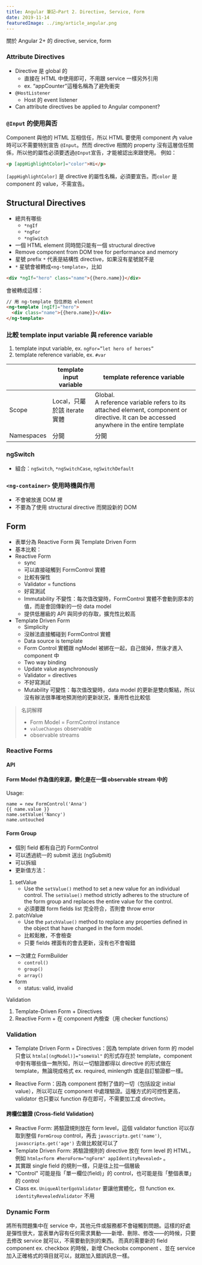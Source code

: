 ```yaml
---
title: Angular 筆記—Part 2. Directive, Service, Form
date: 2019-11-14
featuredImage: ../img/article_angular.png
---
```


關於 Angular 2+ 的 directive, service, form

<!-- endexcerpt -->

### Attribute Directives
- Directive 是 global 的
    - 直接在 HTML 中使用即可，不用跟 service 一樣另外引用
    - ex. “appCounter”這種名稱為了避免衝突
- `@HostListener`
    - Host 的 event listener
- Can attribute directives be applied to Angular component?


### `@Input` 的使用與否
Component 與他的 HTML 互相信任，所以 HTML 要使用 component 內 value 時可以不需要特別宣告 `@Input`。然而 directive 相關的 property 沒有這層信任關係，所以他的屬性必須要透過`@Input`宣告，才能被認出來跟使用。
例如：
```html
<p [appHighlightColor]="color">Hi</p>
```

`[appHighlightColor]` 是 directive 的屬性名稱，必須要宣告。而`color` 是 component 的 value，不需宣告。


## Structural Directives

- 總共有哪些
  - `*ngIf`
  - `*ngFor`
  - `*ngSwitch`
- 一個 HTML element 同時間只能有一個 structural directive
- Remove component from DOM tree for performance and memory
- 星號 prefix `*` 代表是結構性 directive，如果沒有星號就不是
- `*` 星號會被轉成`<ng-template>`，比如

```html
<div *ngIf="hero" class="name">{{hero.name}}</div>
```

會被轉成這樣：

```html
// 用 ng-template 包住原始 element
<ng-template [ngIf]="hero">
  <div class="name">{{hero.name}}</div>
</ng-template>
``` 
    

### 比較 template input variable 與 reference variable
1. template input variable, ex. `ngFor=”let hero of heroes”`
2. template reference variable, ex. `#var`

|            | template input variable | template reference variable                                                                                                  |
| ---------- | --------------------------------------------------------- | ------------------------------------------------------------------------------------------------------------------------------------------ |
| Scope      | Local，只屬於該 iterate 實體                                     | Global.<br>A reference variable refers to its attached element, component or directive. It can be accessed anywhere in the entire template |
| Namespaces | 分開                                                        | 分開                                                                                                                                         |




### ngSwitch

- 組合：`ngSwitch`, `*ngSwitchCase`, `ngSwitchDefault`

### `<ng-container>` 使用時機與作用

- 不會被放進 DOM 裡
- 不要為了使用 structural directive 而開設新的 DOM


## Form

- 表單分為 Reactive Form 與 Template Driven Form
- 基本比較：
-  Reactive Form
	- sync
	- 可以直接碰觸到 FormControl 實體
	- 比較有彈性
	- Validator = functions
	- 好寫測試
	- Immutability 不變性：每次值改變時，FormControl 實體不會動到原本的值，而是會回傳新的一份 data model
	- 提供低層級的 API 與同步的存取，擴充性比較高
- Template Driven Form
	- Simplicity
	- 沒辦法直接觸碰到 FormControl 實體
	- Data source is template
	- Form Control 實體跟 ngModel 被綁在一起，自己做掉，然後才進入 component 中
	- Two way binding
	- Update value asynchronously
	- Validator = directives
	- 不好寫測試
	- Mutability 可變性：每次值改變時，data model 的更新是雙向繫結，所以沒有辦法很準確地預測他的更新狀況，重用性也比較低

> 名詞解釋
>- Form Model = FormControl instance
>- `valueChanges` observable
>- observable streams


### Reactive Forms

#### API

#### Form Model 作為值的來源，變化是在一個 observable stream 中的

Usage:

```javscript
name = new FormControl('Anna')
{{ name.value }}
name.setValue('Nancy')
name.untouched
```

#### Form Group

- 個別 field 都有自己的 FormControl
- 可以透過統一的 submit 送出 (ngSubmit)
- 可以拆組
- 更新值方法：
1. setValue
    - Use the `setValue()` method to set a new value for an individual control. The `setValue()` method strictly adheres to the structure of the form group and replaces the entire value for the control.
    - 必須要跟 form fields list 完全符合，否則會 throw error
2. patchValue
    - Use the `patchValue()` method to replace any properties defined in the object that have changed in the form model.
    - 比較鬆散，不會檢查
    - 只要 fields 裡面有的會去更新，沒有也不會報錯
- 一次建立 FormBuilder
    - `control()`
    - `group()`
    - `array()`
- form
    - status: valid, invalid


Validation
1. Template-Driven Form + Directives
2. Reactive Form + 在 component 內檢查（用 checker functions）


### Validation
- Template Driven Form + Directives：因為 template driven form 的 model 只會以 `html±[(ngModel)]="someVal"` 的形式存在於 template，component 中對有哪些值一無所知，所以一切驗證都得以 directive 的形式做在 template，無論現成格式 ex. required, minlength 或是自訂驗證都一樣。

- Reactive Form：因為 component 控制了值的一切（包括設定 initial value），所以可以在 component 中處理驗證。這種方式的可控性更高，validator 也只要以 function 存在即可，不需要加工成 directive。

#### 跨欄位驗證 (Cross-field Validation)

- Reactive Form: 將驗證規則放在 form level，這個 validator function 可以存取到整個 `FormGroup` control，再去 `javascript±.get('name')`, `javascript±.get('age')` 去做比較就可以了
- Template Driven Form: 將驗證規則的 directive 放在 form level 的 HTML，例如 `html±<form #heroForm="ngForm" appIdentityRevealed>` 。
- 其實跟 single field 的規則一樣，只是往上拉一個層級
- "Control" 可能是指「單一欄位(field)」的 control，也可能是指「整個表單」的 control
- Class ex. `UniqueAlterEgoValidator` 要讓他實體化，但 function ex. `identityRevealedValidator` 不用


### Dynamic Form

將所有問題集中在 service 中，其他元件或服務都不會碰觸到問題。這樣的好處是彈性很大，當表單內容有任何需求異動——新增、刪除、修改——的時候，只要去修改 service 就可以，不需要動到別的東西。 而真的需要新的 field component ex. checkbox 的時候，新增 Checkobx component 、並在 service 加入正確格式的項目就可以，就跟加入錯誤訊息一樣。
